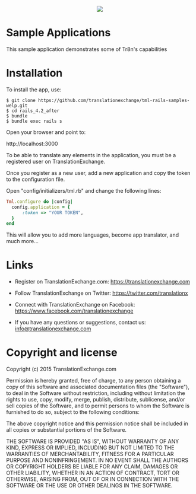 <p align="center">
  <img src="https://avatars0.githubusercontent.com/u/1316274?v=3&s=200">
</p>

Sample Applications
==================

This sample application demonstrates some of Tr8n's capabilities


Installation
==================

To install the app, use:

```ssh
$ git clone https://github.com/translationexchange/tml-rails-samples-welp.git
$ cd rails_4.2_after
$ bundle
$ bundle exec rails s
```

Open your browser and point to:

http://localhost:3000


To be able to translate any elements in the application, you must be a registered user on TranslationExchange.

Once you register as a new user, add a new application and copy the token to the configuration file.

Open "config/initializers/tml.rb" and change the following lines:

```ruby
Tml.configure do |config|
  config.application = {
      :token => "YOUR TOKEN",
  }
end
```

This will allow you to add more languages, become app translator, and much more...


Links
==================

* Register on TranslationExchange.com: https://translationexchange.com

* Follow TranslationExchange on Twitter: https://twitter.com/translationx

* Connect with TranslationExchange on Facebook: https://www.facebook.com/translationexchange

* If you have any questions or suggestions, contact us: info@translationexchange.com


Copyright and license
==================

Copyright (c) 2015 TranslationExchange.com

Permission is hereby granted, free of charge, to any person obtaining
a copy of this software and associated documentation files (the
"Software"), to deal in the Software without restriction, including
without limitation the rights to use, copy, modify, merge, publish,
distribute, sublicense, and/or sell copies of the Software, and to
permit persons to whom the Software is furnished to do so, subject to
the following conditions:

The above copyright notice and this permission notice shall be
included in all copies or substantial portions of the Software.

THE SOFTWARE IS PROVIDED "AS IS", WITHOUT WARRANTY OF ANY KIND,
EXPRESS OR IMPLIED, INCLUDING BUT NOT LIMITED TO THE WARRANTIES OF
MERCHANTABILITY, FITNESS FOR A PARTICULAR PURPOSE AND
NONINFRINGEMENT. IN NO EVENT SHALL THE AUTHORS OR COPYRIGHT HOLDERS BE
LIABLE FOR ANY CLAIM, DAMAGES OR OTHER LIABILITY, WHETHER IN AN ACTION
OF CONTRACT, TORT OR OTHERWISE, ARISING FROM, OUT OF OR IN CONNECTION
WITH THE SOFTWARE OR THE USE OR OTHER DEALINGS IN THE SOFTWARE.